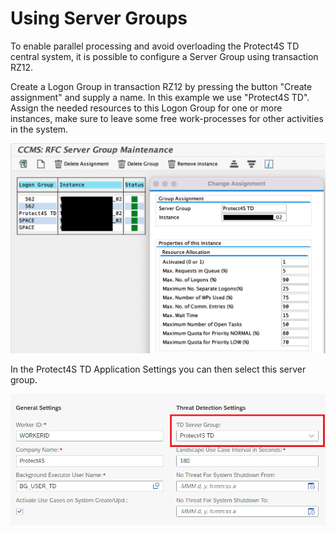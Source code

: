 # Using Server Groups

To enable parallel processing and avoid overloading the Protect4S TD central system, it is possible to configure a Server Group using transaction RZ12.

Create a Logon Group in transaction RZ12 by pressing the button "Create assignment" and supply a name. In this example we use "Protect4S TD". Assign the needed resources to this Logon Group for one or more instances, make sure to leave some free work-processes for other activities in the system.

![RZ12 Creating a Server group](<../../.gitbook/assets/image (35).png>)

In the Protect4S TD Application Settings you can then select this server group.

![](<../../.gitbook/assets/image (76).png>)
